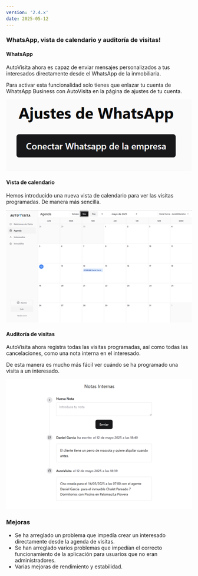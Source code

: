 ```yaml
---
version: '2.4.x'
date: 2025-05-12
---
```


### WhatsApp, vista de calendario y auditoría de visitas!

#### WhatsApp

AutoVisita ahora es capaz de enviar mensajes personalizados a tus interesados directamente desde el WhatsApp de la inmobiliaria.

Para activar esta funcionalidad solo tienes que enlazar tu cuenta de WhatsApp Business con AutoVisita en la página de ajustes de tu cuenta.

![WhatsApp](./whatsapp.png)

#### Vista de calendario

Hemos introducido una nueva vista de calendario para ver las visitas programadas. De manera más sencilla.

![Calendario](./new_month_view.png)

#### Auditoría de visitas

AutoVisita ahora registra todas las visitas programadas, así como todas las cancelaciones, como una nota interna en el interesado.

De esta manera es mucho más fácil ver cuándo se ha programado una visita a un interesado.

![Auditoría](./visit_audit.png)

### Mejoras

- Se ha arreglado un problema que impedía crear un interesado directamente desde la agenda de visitas.
- Se han arreglado varios problemas que impedían el correcto funcionamiento de la aplicación para usuarios que no eran administradores.
- Varias mejoras de rendimiento y estabilidad.

